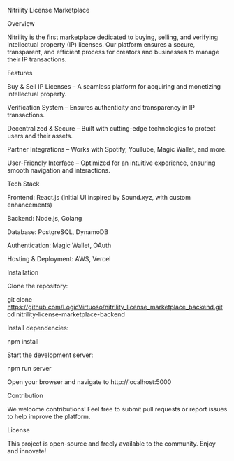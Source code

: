 Nitrility License Marketplace

Overview

Nitrility is the first marketplace dedicated to buying, selling, and verifying intellectual property (IP) licenses. Our platform ensures a secure, transparent, and efficient process for creators and businesses to manage their IP transactions.

Features

Buy & Sell IP Licenses – A seamless platform for acquiring and monetizing intellectual property.

Verification System – Ensures authenticity and transparency in IP transactions.

Decentralized & Secure – Built with cutting-edge technologies to protect users and their assets.

Partner Integrations – Works with Spotify, YouTube, Magic Wallet, and more.

User-Friendly Interface – Optimized for an intuitive experience, ensuring smooth navigation and interactions.

Tech Stack

Frontend: React.js (initial UI inspired by Sound.xyz, with custom enhancements)

Backend: Node.js, Golang

Database: PostgreSQL, DynamoDB

Authentication: Magic Wallet, OAuth

Hosting & Deployment: AWS, Vercel

Installation

Clone the repository:

git clone https://github.com/LogicVirtuoso/nitrility_license_marketplace_backend.git cd nitrility-license-marketplace-backend

Install dependencies:

npm install

Start the development server:

npm run server

Open your browser and navigate to http://localhost:5000

Contribution

We welcome contributions! Feel free to submit pull requests or report issues to help improve the platform.

License

This project is open-source and freely available to the community. Enjoy and innovate!
